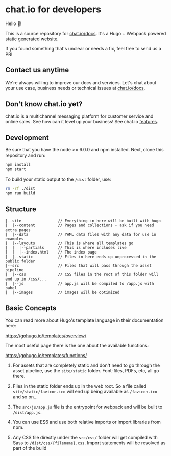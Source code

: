 # chat.io for developers

Hello 👋!

This is a source repository for [chat.io/docs](https://www.chat.io/docs/). It's a Hugo + Webpack powered static generated website.

If you found something that's unclear or needs a fix, feel free to send us a PR!

## Contact us anytime

We're always willing to improve our docs and services. Let's chat about your use case, business needs or technical issues at [chat.io/docs](https://www.chat.io/docs/).

## Don't know chat.io yet?

chat.io is a multichannel messaging platform for customer service and online sales. See how can it level up your business! See chat.io [features](https://www.chat.io/feature).

## Development

Be sure that you have the node >= 6.0.0 and npm installed. Next, clone this repository and run:

```bash
npm install
npm start
```

To build your static output to the `/dist` folder, use:

```bash
rm -rf ./dist
npm run build
```

## Structure

```
|--site                // Everything in here will be built with hugo
|  |--content          // Pages and collections - ask if you need extra pages
|  |--data             // YAML data files with any data for use in examples
|  |--layouts          // This is where all templates go
|  |  |--partials      // This is where includes live
|  |  |--index.html    // The index page
|  |--static           // Files in here ends up unprocessed in the public folder
|--src                 // Files that will pass through the asset pipeline
|  |--css              // CSS files in the root of this folder will end up in /css/...
|  |--js               // app.js will be compiled to /app.js with babel
|  |--images           // images will be optimized
```

## Basic Concepts

You can read more about Hugo's template language in their documentation here:

https://gohugo.io/templates/overview/

The most useful page there is the one about the available functions:

https://gohugo.io/templates/functions/

1. For assets that are completely static and don't need to go through the asset pipeline,
use the `site/static` folder. Font-files, PDFs, etc, all go there.

2. Files in the static folder ends up in the web root. So a file called `site/static/favicon.ico`
will end up being available as `/favicon.ico` and so on...

3. The `src/js/app.js` file is the entrypoint for webpack and will be built to `/dist/app.js`.

4. You can use ES6 and use both relative imports or import libraries from npm.

5. Any CSS file directly under the `src/css/` folder will get compiled with Sass
to `/dist/css/{filename}.css`. Import statements will be resolved as part of the build

